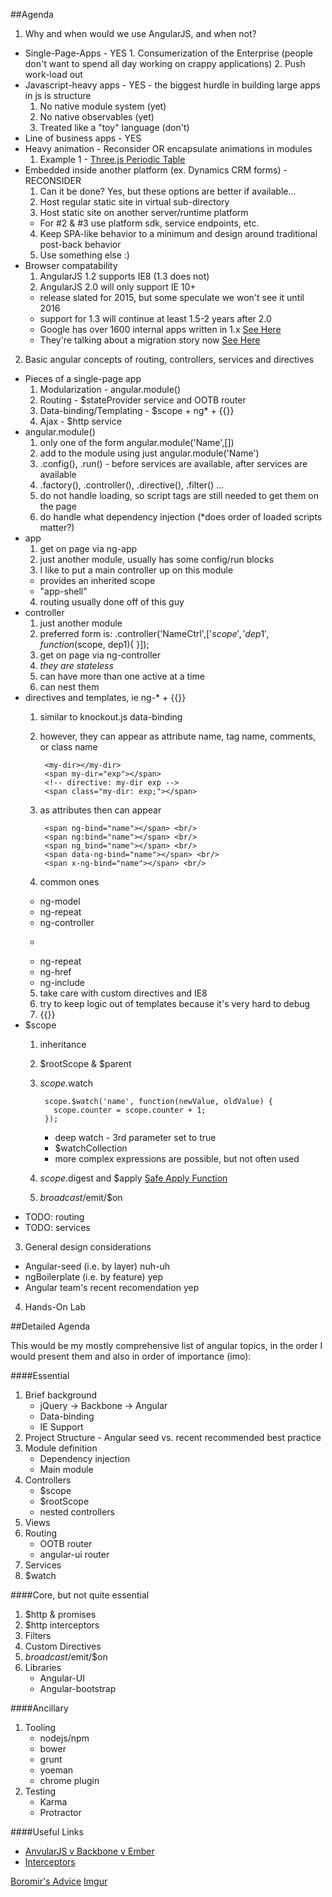 
##Agenda
1. Why and when would we use AngularJS, and when not?
  *  Single-Page-Apps - YES
    1. Consumerization of the Enterprise (people don't want to spend all day working on crappy applications)
    2. Push work-load out
  * Javascript-heavy apps - YES - the biggest hurdle in building large apps in js is structure
    1. No native module system (yet)
    2. No native observables (yet)
    3. Treated like a "toy" language (don't)
  * Line of business apps - YES
  * Heavy animation - Reconsider OR encapsulate animations in modules
    1. Example 1 - [Three.js Periodic Table](http://mrdoob.github.io/three.js/examples/css3d_periodictable.html)
  * Embedded inside another platform (ex. Dynamics CRM forms) - RECONSIDER
    1. Can it be done?  Yes, but these options are better if available...
    2. Host regular static site in virtual sub-directory
    3. Host static site on another server/runtime platform
      * For #2 & #3 use platform sdk, service endpoints, etc.
    4. Keep SPA-like behavior to a minimum and design around traditional post-back behavior
    5. Use something else :)
  * Browser compatability
    1. AngularJS 1.2 supports IE8 (1.3 does not)
    2. AngularJS 2.0 will only support IE 10+
     * release slated for 2015, but some speculate we won't see it until 2016
     * support for 1.3 will continue at least 1.5-2 years after 2.0
     * Google has over 1600 internal apps written in 1.x [See Here](http://eisenbergeffect.bluespire.com/all-about-angular-2-0/)
     * They're talking about a migration story now [See Here](http://www.johnpapa.net/the-angular-team-on-angular-1-3-and-the-road-ahead-to-angular-2-0/)
2. Basic angular concepts of routing, controllers, services and directives
  * Pieces of a single-page app
    1. Modularization - angular.module()
    2. Routing - $stateProvider service and OOTB router
    3. Data-binding/Templating - $scope + ng* + {{}}
    4. Ajax - $http service
  * angular.module()
    1. only one of the form angular.module('Name',[])
    2. add to the module using just angular.module('Name')
    3. .config(), .run() - before services are available, after services are available
    4. .factory(), .controller(), .directive(), .filter() ...
    5. do not handle loading, so script tags are still needed to get them on the page
    6. do handle what dependency injection (*does order of loaded scripts matter?)
  * app
    1. get on page via ng-app
    2. just another module, usually has some config/run blocks
    3. I like to put a main controller up on this module
      * provides an inherited scope
      * "app-shell"
    4. routing usually done off of this guy
  * controller
    1. just another module
    2. preferred form is: .controller('NameCtrl',['$scope','dep1',function($scope, dep1){ }]);
    3. get on page via ng-controller
    4. *they are stateless*
    5. can have more than one active at a time
    6. can nest them
  * directives and templates, ie ng-* + {{}}
    1. similar to knockout.js data-binding
    2. however, they can appear as attribute name, tag name, comments, or class name
 
            <my-dir></my-dir>
            <span my-dir="exp"></span>
            <!-- directive: my-dir exp -->
            <span class="my-dir: exp;"></span>
    3. as attributes then can appear
   
            <span ng-bind="name"></span> <br/>
            <span ng:bind="name"></span> <br/>
            <span ng_bind="name"></span> <br/>
            <span data-ng-bind="name"></span> <br/>
            <span x-ng-bind="name"></span> <br/>
    4. common ones
      * ng-model
      * ng-repeat
      * ng-controller
      * 
          ```<ui-view></ui-view>
      * ng-repeat
      * ng-href
      * ng-include
    5. take care with custom directives and IE8
    6. try to keep logic out of templates because it's very hard to debug
    7. {{}}
  * $scope
    1. inheritance
    2. $rootScope & $parent
    3. $scope.$watch
     
            scope.$watch('name', function(newValue, oldValue) {
              scope.counter = scope.counter + 1;
            });    
       * deep watch - 3rd parameter set to true
       * $watchCollection
       * more complex expressions are possible, but not often used
    4. $scope.$digest and $apply [Safe Apply Function](https://gist.github.com/JediMindtrick/f737a1a0e5b0d059deb8)
    5. $broadcast/$emit/$on
  * TODO: routing
  * TODO: services
3. General design considerations
 * Angular-seed (i.e. by layer) nuh-uh
 * ngBoilerplate (i.e. by feature) yep
 * Angular team's recent recomendation yep
4. Hands-On Lab

##Detailed Agenda

This would be my mostly comprehensive list of angular topics, in the order I would present them and also in order of importance (imo):

####Essential
1. Brief background
   * jQuery -> Backbone -> Angular
   * Data-binding
   * IE Support
2. Project Structure - Angular seed vs. recent recommended best practice
3. Module definition
   * Dependency injection
   * Main module
4. Controllers
   * $scope
   * $rootScope
   * nested controllers
5. Views
6. Routing
   * OOTB router
   * angular-ui router
7. Services
8. $watch

####Core, but not quite essential
1. $http & promises
2. $http interceptors
3. Filters
4. Custom Directives
5. $broadcast/$emit/$on
6. Libraries
   * Angular-UI
   * Angular-bootstrap​


####Ancillary
1. Tooling
   * nodejs/npm
   * bower
   * grunt
   * yoeman
   * chrome plugin
2. Testing
   * Karma
   * Protractor

####Useful Links
- [AnvularJS v Backbone v Ember](http://www.airpair.com/js/javascript-framework-comparison)
- [Interceptors](http://www.webdeveasy.com/interceptors-in-angularjs-and-useful-examples/)

[Boromir's Advice](http://i.imgur.com/kTh9x54.png)
[Imgur](http://i.imgur.com/huvPLDE.png)
